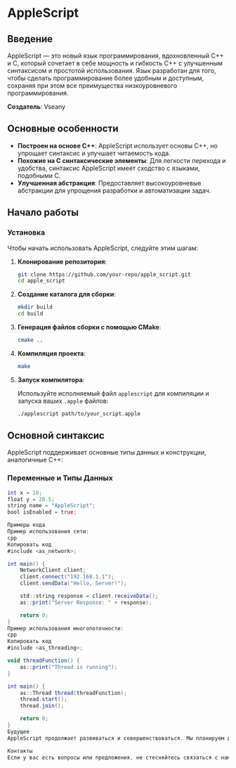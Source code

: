 # AppleScript

## Введение

AppleScript — это новый язык программирования, вдохновленный C++ и C, который сочетает в себе мощность и гибкость C++ с улучшенным синтаксисом и простотой использования. Язык разработан для того, чтобы сделать программирование более удобным и доступным, сохраняя при этом все преимущества низкоуровневого программирования.

**Создатель**: Vseany

## Основные особенности

- **Построен на основе C++**: AppleScript использует основы C++, но упрощает синтаксис и улучшает читаемость кода.
- **Похожие на C синтаксические элементы**: Для легкости перехода и удобства, синтаксис AppleScript имеет сходство с языками, подобными C.
- **Улучшенная абстракция**: Предоставляет высокоуровневые абстракции для упрощения разработки и автоматизации задач.

## Начало работы

### Установка

Чтобы начать использовать AppleScript, следуйте этим шагам:

1. **Клонирование репозитория**:

    ```bash
    git clone https://github.com/your-repo/apple_script.git
    cd apple_script
    ```

2. **Создание каталога для сборки**:

    ```bash
    mkdir build
    cd build
    ```

3. **Генерация файлов сборки с помощью CMake**:

    ```bash
    cmake ..
    ```

4. **Компиляция проекта**:

    ```bash
    make
    ```

5. **Запуск компилятора**:

    Используйте исполняемый файл `applescript` для компиляции и запуска ваших `.apple` файлов:

    ```bash
    ./applescript path/to/your_script.apple
    ```

## Основной синтаксис

AppleScript поддерживает основные типы данных и конструкции, аналогичные C++:

### Переменные и Типы Данных

```as
int x = 10;
float y = 20.5;
string name = "AppleScript";
bool isEnabled = true;

Примеры кода
Пример использования сети:
cpp
Копировать код
#include <as_network>;

int main() {
    NetworkClient client;
    client.connect("192.168.1.1");
    client.sendData("Hello, Server!");

    std::string response = client.receiveData();
    as::print("Server Response: " + response);

    return 0;
}
Пример использования многопоточности:
cpp
Копировать код
#include <as_threading>;

void threadFunction() {
    as::print("Thread is running");
}

int main() {
    as::Thread thread(threadFunction);
    thread.start();
    thread.join();

    return 0;
}
Будущее
AppleScript продолжает развиваться и совершенствоваться. Мы планируем добавлять новые функции и улучшения, чтобы сделать язык еще более удобным и эффективным для разработчиков.

Контакты
Если у вас есть вопросы или предложения, не стесняйтесь связаться с нами. Владелец проекта: Vseany. Мой аккаунт в Telegram - https://t.me/vseany
